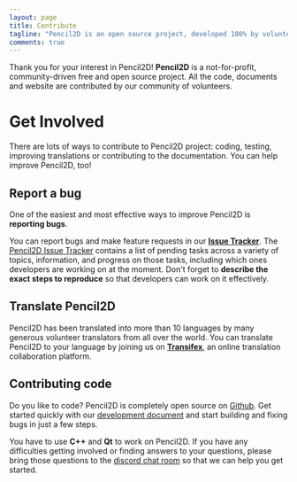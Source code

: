 ```yaml
---
layout: page
title: Contribute
tagline: "Pencil2D is an open source project, developed 100% by volunteers."
comments: true
---
```


Thank you for your interest in Pencil2D! **Pencil2D** is a not-for-profit, community-driven free and open source project. All the code, documents and website are contributed by our community of volunteers.

# Get Involved

There are lots of ways to contribute to Pencil2D project: coding, testing, improving translations or contributing to the documentation. You can help improve Pencil2D, too!

## Report a bug

One of the easiest and most effective ways to improve Pencil2D is **reporting bugs**.

You can report bugs and make feature requests in our **[Issue Tracker][3]**. The [Pencil2D Issue Tracker][3] contains a list of pending tasks across a variety of topics, information, and progress on those tasks, including which ones developers are working on at the moment. Don't forget to **describe the exact steps to reproduce** so that developers can work on it effectively.

## Translate Pencil2D

Pencil2D has been translated into more than 10 languages by many generous volunteer translators from all over the world.
You can translate Pencil2D to your language by joining us on **[Transifex][4]**, an online translation collaboration platform.

## Contributing code

Do you like to code? Pencil2D is completely open source on [Github][0]. Get started quickly with our [development document][1] and start building and fixing bugs in just a few steps. 

You have to use **C++** and **Qt** to work on Pencil2D. If you have any difficulties getting involved or finding answers to your questions, please bring those questions to the [discord chat room][5] so that we can help you get started.





[0]: https://github.com/pencil2d/pencil
[1]: https://github.com/pencil2d/pencil/wiki  "Development Wiki"
[2]: http://www.gnu.org/licenses/old-licenses/gpl-2.0.html "GPLv2"
[3]: https://github.com/pencil2d/pencil/issues "Issue Tracker"
[4]: https://www.transifex.com/pencil2d/ "Transifex"
[5]: https://discord.gg/8FxdV2g "Discord Pencil2D"
